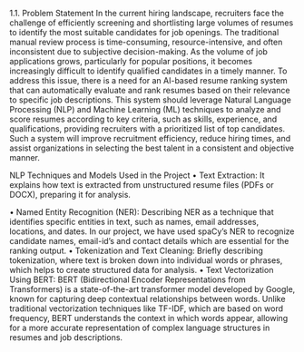 1.1.	Problem Statement
In the current hiring landscape, recruiters face the challenge of efficiently screening and shortlisting large volumes of resumes to identify the most suitable candidates for job openings. 
The traditional manual review process is time-consuming, resource-intensive, and often inconsistent due to subjective decision-making. 
As the volume of job applications grows, particularly for popular positions, it becomes increasingly difficult to identify qualified candidates in a timely manner.
To address this issue, there is a need for an AI-based resume ranking system that can automatically evaluate and rank resumes based on their relevance to specific job descriptions. 
This system should leverage Natural Language Processing (NLP) and Machine Learning (ML) techniques to analyze and score resumes according to key criteria, such as skills, experience, and qualifications, providing recruiters with a prioritized list of top candidates. 
Such a system will improve recruitment efficiency, reduce hiring times, and assist organizations in selecting the best talent in a consistent and objective manner.

NLP Techniques and Models Used in the Project
•	Text Extraction: It explains how text is extracted from unstructured resume files (PDFs or DOCX), preparing it for analysis.

•	Named Entity Recognition (NER): Describing NER as a technique that identifies specific entities in text, such as names, email addresses, locations, and dates. In our project, we have used spaCy’s NER to recognize candidate names, email-id’s and contact details which are essential for the ranking output.
•	Tokenization and Text Cleaning: Briefly describing tokenization, where text is broken down into individual words or phrases, which helps to create structured data for analysis.
•	Text Vectorization Using BERT: BERT (Bidirectional Encoder Representations from Transformers) is a state-of-the-art transformer model developed by Google, known for capturing deep contextual relationships between words. Unlike traditional vectorization techniques like TF-IDF, which are based on word frequency, BERT understands the context in which words appear, allowing for a more accurate representation of complex language structures in resumes and job descriptions.

